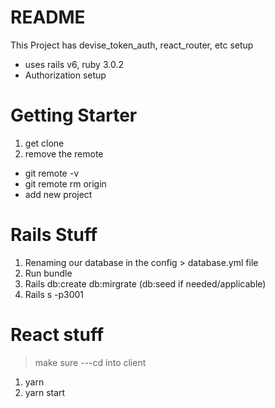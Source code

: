 # README
This Project has devise_token_auth, react_router, etc setup
- uses rails v6, ruby 3.0.2
- Authorization setup

# Getting Starter
1. get clone
2. remove the remote
  - git remote -v
  - git remote rm origin
  - add new project 

# Rails Stuff
1. Renaming our database in the config > database.yml file
2.  Run bundle
3. Rails db:create db:mirgrate (db:seed if needed/applicable)
4. Rails s -p3001

# React stuff
> make sure ---cd into client
1. yarn
2. yarn start


